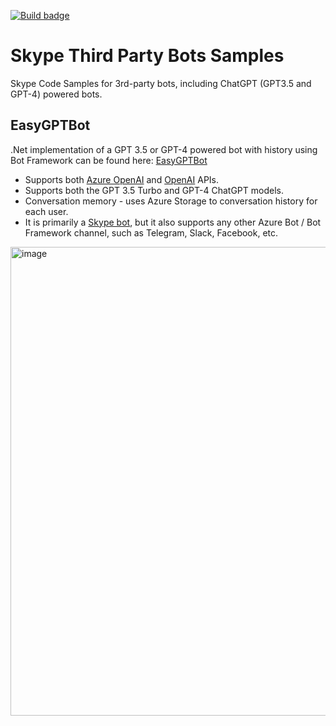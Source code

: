 [![Build badge](https://github.com/microsoft/skype-bot-samples/actions/workflows/build.yml/badge.svg)](https://github.com/microsoft/skype-bot-samples/actions/workflows/build.yml)

# Skype Third Party Bots Samples
Skype Code Samples for 3rd-party bots, including ChatGPT (GPT3.5 and GPT-4) powered bots.

## EasyGPTBot

.Net implementation of a GPT 3.5 or GPT-4 powered bot with history using Bot Framework can be found here: [EasyGPTBot](dotnet/EasyGPTBot/README.md)

- Supports both [Azure OpenAI](https://learn.microsoft.com/en-us/azure/cognitive-services/openai/) and [OpenAI](https://platform.openai.com/docs/models/gpt-4) APIs.
- Supports both the GPT 3.5 Turbo and GPT-4 ChatGPT models.
- Conversation memory - uses Azure Storage to conversation history for each user.
- It is primarily a [Skype bot](https://learn.microsoft.com/en-us/azure/bot-service/bot-service-channel-connect-skype?view=azure-bot-service-4.0), but it also supports any other Azure Bot / Bot Framework channel, such as Telegram, Slack, Facebook, etc.

<img width="750" alt="image" src="https://github.com/microsoft/skype-bot-samples/assets/330396/ad9129fb-74d7-4c00-b2bb-538f83fa80fb">

